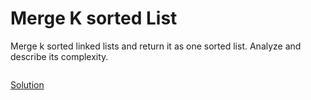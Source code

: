 # Merge K sorted List
Merge k sorted linked lists and return it as one sorted list. Analyze and describe its complexity. 
```

```



[Solution](./src/Main.java)